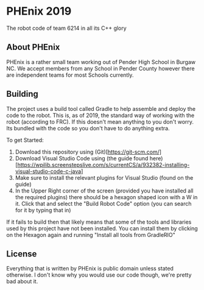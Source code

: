 # PHEnix 2019
The robot code of team 6214 in all its C++ glory

## About PHEnix
PHEnix is a rather small team working out of Pender High School in Burgaw NC. We accept members from any School in Pender County however there are independent teams for most Schools currently.

## Building
The project uses a build tool called Gradle to help assemble and deploy the code to the robot. This is, as of 2019, the standard way of working with the robot (according to FRC). If this doesn't mean anything to you don't worry. Its bundled with the code so you don't have to do anything extra.

To get Started:
1. Download this repository using (Git)[https://git-scm.com/]
2. Download Visual Studio Code using (the guide found here)[https://wpilib.screenstepslive.com/s/currentCS/a/932382-installing-visual-studio-code-c-java]
3. Make sure to install the relevant plugins for Visual Studio (found on the guide)
4. In the Upper Right corner of the screen (provided you have installed all the required plugins) there should be a hexagon shaped icon with a W in it. Click that and select the "Build Robot Code" option (you can search for it by typing that in)

If it fails to build then that likely means that some of the tools and libraries used by this project have not been installed. You can install them by clicking on the Hexagon again and running "Install all tools from GradleRIO"

## License
Everything that is written by PHEnix is public domain unless stated otherwise. I don't know why you would use our code though, we're pretty bad about it.